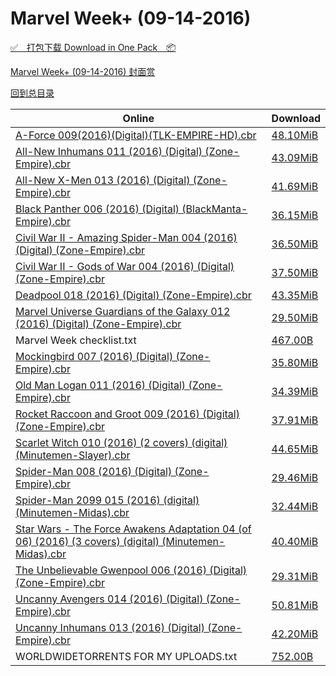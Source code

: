 # Marvel Week+ (09-14-2016)

[✅&emsp;打包下载 Download in One Pack&emsp;📦](https://pan.baidu.com/s/1eRR3Ay2)

[Marvel Week+ (09-14-2016) 封面赏](/https://github.com/alicewish/markdown/blob/master/cover/Marvel-Week-09-14-2016-Covers.md)



[回到总目录](https://github.com/alicewish/markdown/blob/master/Catalogs.md)



Online | Download
--- | ---
[A-Force 009(2016)(Digital)(TLK-EMPIRE-HD).cbr](https://github.com/alicewish/markdown/blob/master/comic/A-Force-009-2016-Digital-TLK-EMPIRE-HD-cbr.md) | [48.10MiB](https://pan.baidu.com/s/1eRR3Ay2#list/path=%2FMarvel%20Week%202016%20Q3%2FMarvel%20Week%2B%20%2809-14-2016%29%2F%E3%82%AB%E3%82%A6%E3%82%B3%E3%82%A6%E3%82%BB%E3%82%B7%E3%82%AB%E3%82%A4%E3%82%BD%E3%82%AD%E3%82%AF%E3%82%AD%E3%82%A8%E3%82%AD%E3%82%A6%E3%82%AD%E3%82%AF%E3%82%BD%E3%82%B9%E3%82%B5%E3%82%B7%E3%82%A2%E3%82%AF%E3%82%AD%E3%82%A6%E3%82%B9%E3%82%BB%E3%82%AA%E3%82%AF%E3%82%AF%E3%82%B7%E3%82%AF&parentPath=%2FMarvel%20Week%202016%20Q3)
[All-New Inhumans 011 (2016) (Digital) (Zone-Empire).cbr](https://github.com/alicewish/markdown/blob/master/comic/All-New-Inhumans-011-2016-Digital-Zone-Empire-cbr.md) | [43.09MiB](https://pan.baidu.com/s/1eRR3Ay2#list/path=%2FMarvel%20Week%202016%20Q3%2FMarvel%20Week%2B%20%2809-14-2016%29%2F%E3%82%B5%E3%82%B5%E3%82%B5%E3%82%B7%E3%82%BF%E3%82%A2%E3%82%A2%E3%82%B3%E3%82%BF%E3%82%AA%E3%82%A8%E3%82%A2%E3%82%A2%E3%82%B3%E3%82%B9%E3%82%A4%E3%82%A4%E3%82%AB%E3%82%A6%E3%82%B9%E3%82%AB%E3%82%A4%E3%82%A2%E3%82%B5%E3%82%A4%E3%82%AB%E3%82%B7%E3%82%BF%E3%82%B5%E3%82%AA%E3%82%AB%E3%82%A4&parentPath=%2FMarvel%20Week%202016%20Q3)
[All-New X-Men 013 (2016) (Digital) (Zone-Empire).cbr](https://github.com/alicewish/markdown/blob/master/comic/All-New-X-Men-013-2016-Digital-Zone-Empire-cbr.md) | [41.69MiB](https://pan.baidu.com/s/1eRR3Ay2#list/path=%2FMarvel%20Week%202016%20Q3%2FMarvel%20Week%2B%20%2809-14-2016%29%2F%E3%82%B9%E3%82%B3%E3%82%A4%E3%82%AF%E3%82%B1%E3%82%A6%E3%82%B7%E3%82%A6%E3%82%AA%E3%82%BB%E3%82%A8%E3%82%B3%E3%82%AB%E3%82%BF%E3%82%AD%E3%82%B3%E3%82%B5%E3%82%A6%E3%82%A8%E3%82%BB%E3%82%B5%E3%82%A4%E3%82%A4%E3%82%BF%E3%82%BD%E3%82%AA%E3%82%BF%E3%82%B7%E3%82%AA%E3%82%B3%E3%82%B3%E3%82%A6&parentPath=%2FMarvel%20Week%202016%20Q3)
[Black Panther 006 (2016) (Digital) (BlackManta-Empire).cbr](https://github.com/alicewish/markdown/blob/master/comic/Black-Panther-006-2016-Digital-BlackManta-Empire-cbr.md) | [36.15MiB](https://pan.baidu.com/s/1eRR3Ay2#list/path=%2FMarvel%20Week%202016%20Q3%2FMarvel%20Week%2B%20%2809-14-2016%29%2F%E3%82%A2%E3%82%AD%E3%82%A8%E3%82%A6%E3%82%AD%E3%82%B1%E3%82%A8%E3%82%AB%E3%82%BD%E3%82%A4%E3%82%A2%E3%82%A8%E3%82%AA%E3%82%AD%E3%82%BB%E3%82%A2%E3%82%A8%E3%82%B3%E3%82%AA%E3%82%B5%E3%82%B7%E3%82%AD%E3%82%AF%E3%82%B7%E3%82%AA%E3%82%A8%E3%82%B3%E3%82%B3%E3%82%A8%E3%82%AB%E3%82%B3%E3%82%A2&parentPath=%2FMarvel%20Week%202016%20Q3)
[Civil War II - Amazing Spider-Man 004 (2016) (Digital) (Zone-Empire).cbr](https://github.com/alicewish/markdown/blob/master/comic/Civil-War-II-Amazing-Spider-Man-004-2016-Digital-Zone-Empire-cbr.md) | [36.50MiB](https://pan.baidu.com/s/1eRR3Ay2#list/path=%2FMarvel%20Week%202016%20Q3%2FMarvel%20Week%2B%20%2809-14-2016%29%2F%E3%82%A6%E3%82%AB%E3%82%AF%E3%82%B5%E3%82%B9%E3%82%AA%E3%82%A8%E3%82%B9%E3%82%AF%E3%82%B7%E3%82%A2%E3%82%B7%E3%82%B3%E3%82%B5%E3%82%AA%E3%82%AA%E3%82%A8%E3%82%A2%E3%82%AB%E3%82%B3%E3%82%B9%E3%82%B1%E3%82%A6%E3%82%BD%E3%82%B5%E3%82%A2%E3%82%B5%E3%82%BD%E3%82%AB%E3%82%B1%E3%82%B5%E3%82%AA&parentPath=%2FMarvel%20Week%202016%20Q3)
[Civil War II - Gods of War 004 (2016) (Digital) (Zone-Empire).cbr](https://github.com/alicewish/markdown/blob/master/comic/Civil-War-II-Gods-of-War-004-2016-Digital-Zone-Empire-cbr.md) | [37.50MiB](https://pan.baidu.com/s/1eRR3Ay2#list/path=%2FMarvel%20Week%202016%20Q3%2FMarvel%20Week%2B%20%2809-14-2016%29%2F%E3%82%B1%E3%82%B3%E3%82%AA%E3%82%B5%E3%82%AF%E3%82%A4%E3%82%B5%E3%82%B3%E3%82%BF%E3%82%B1%E3%82%AD%E3%82%AA%E3%82%AD%E3%82%B3%E3%82%A4%E3%82%BD%E3%82%B5%E3%82%AF%E3%82%B3%E3%82%B7%E3%82%A8%E3%82%A6%E3%82%A6%E3%82%A6%E3%82%BB%E3%82%AD%E3%82%AD%E3%82%B9%E3%82%AB%E3%82%BB%E3%82%AB%E3%82%AF&parentPath=%2FMarvel%20Week%202016%20Q3)
[Deadpool 018 (2016) (Digital) (Zone-Empire).cbr](https://github.com/alicewish/markdown/blob/master/comic/Deadpool-018-2016-Digital-Zone-Empire-cbr.md) | [43.35MiB](https://pan.baidu.com/s/1eRR3Ay2#list/path=%2FMarvel%20Week%202016%20Q3%2FMarvel%20Week%2B%20%2809-14-2016%29%2F%E3%82%AB%E3%82%AD%E3%82%BB%E3%82%BD%E3%82%B5%E3%82%AA%E3%82%AD%E3%82%AF%E3%82%B5%E3%82%A4%E3%82%AF%E3%82%BF%E3%82%BD%E3%82%AD%E3%82%B7%E3%82%B3%E3%82%BF%E3%82%A2%E3%82%B1%E3%82%A4%E3%82%BD%E3%82%BF%E3%82%A2%E3%82%A2%E3%82%B5%E3%82%A2%E3%82%AD%E3%82%AB%E3%82%B7%E3%82%AB%E3%82%AB%E3%82%B5&parentPath=%2FMarvel%20Week%202016%20Q3)
[Marvel Universe Guardians of the Galaxy 012 (2016) (Digital) (Zone-Empire).cbr](https://github.com/alicewish/markdown/blob/master/comic/Marvel-Universe-Guardians-of-Galaxy-012-2016-Digital-Zone-Empire-cbr.md) | [29.50MiB](https://pan.baidu.com/s/1eRR3Ay2#list/path=%2FMarvel%20Week%202016%20Q3%2FMarvel%20Week%2B%20%2809-14-2016%29%2F%E3%82%BB%E3%82%A4%E3%82%AF%E3%82%BD%E3%82%B5%E3%82%BD%E3%82%AD%E3%82%BF%E3%82%BF%E3%82%A6%E3%82%A4%E3%82%B5%E3%82%B5%E3%82%B3%E3%82%BF%E3%82%B7%E3%82%A6%E3%82%BD%E3%82%A4%E3%82%A6%E3%82%B1%E3%82%B1%E3%82%A8%E3%82%A4%E3%82%AF%E3%82%B3%E3%82%AD%E3%82%BB%E3%82%A8%E3%82%AA%E3%82%AB%E3%82%A6&parentPath=%2FMarvel%20Week%202016%20Q3)
Marvel Week checklist.txt | [467.00B](https://pan.baidu.com/s/1eRR3Ay2#list/path=%2FMarvel%20Week%202016%20Q3%2FMarvel%20Week%2B%20%2809-14-2016%29%2F%E3%82%A6%E3%82%AB%E3%82%BD%E3%82%AB%E3%82%AB%E3%82%BB%E3%82%B5%E3%82%AB%E3%82%B7%E3%82%AF%E3%82%AD%E3%82%B5%E3%82%A8%E3%82%B3%E3%82%A2%E3%82%A4%E3%82%AB%E3%82%A2%E3%82%A2%E3%82%A6%E3%82%A2%E3%82%AB%E3%82%AA%E3%82%B7%E3%82%B5%E3%82%B1%E3%82%B3%E3%82%B9%E3%82%B9%E3%82%A2%E3%82%A4%E3%82%BD&parentPath=%2FMarvel%20Week%202016%20Q3)
[Mockingbird 007 (2016) (Digital) (Zone-Empire).cbr](https://github.com/alicewish/markdown/blob/master/comic/Mockingbird-007-2016-Digital-Zone-Empire-cbr.md) | [35.80MiB](https://pan.baidu.com/s/1eRR3Ay2#list/path=%2FMarvel%20Week%202016%20Q3%2FMarvel%20Week%2B%20%2809-14-2016%29%2F%E3%82%A8%E3%82%BF%E3%82%B5%E3%82%BB%E3%82%AF%E3%82%A4%E3%82%AD%E3%82%B9%E3%82%B7%E3%82%AB%E3%82%B5%E3%82%BF%E3%82%BF%E3%82%AF%E3%82%B1%E3%82%A8%E3%82%B3%E3%82%A6%E3%82%B3%E3%82%AF%E3%82%AF%E3%82%AA%E3%82%B3%E3%82%AF%E3%82%A4%E3%82%AA%E3%82%BB%E3%82%B9%E3%82%AD%E3%82%A6%E3%82%B7%E3%82%AF&parentPath=%2FMarvel%20Week%202016%20Q3)
[Old Man Logan 011 (2016) (Digital) (Zone-Empire).cbr](https://github.com/alicewish/markdown/blob/master/comic/Old-Man-Logan-011-2016-Digital-Zone-Empire-cbr.md) | [34.39MiB](https://pan.baidu.com/s/1eRR3Ay2#list/path=%2FMarvel%20Week%202016%20Q3%2FMarvel%20Week%2B%20%2809-14-2016%29%2F%E3%82%BB%E3%82%AF%E3%82%B1%E3%82%AD%E3%82%A4%E3%82%A6%E3%82%B1%E3%82%AF%E3%82%A4%E3%82%B9%E3%82%B7%E3%82%BF%E3%82%AB%E3%82%A6%E3%82%A4%E3%82%A6%E3%82%BF%E3%82%AD%E3%82%B1%E3%82%BB%E3%82%A4%E3%82%BD%E3%82%A4%E3%82%A6%E3%82%AA%E3%82%AA%E3%82%AA%E3%82%B1%E3%82%AA%E3%82%AB%E3%82%B7%E3%82%B3&parentPath=%2FMarvel%20Week%202016%20Q3)
[Rocket Raccoon and Groot 009 (2016) (Digital) (Zone-Empire).cbr](https://github.com/alicewish/markdown/blob/master/comic/Rocket-Raccoon-Groot-009-2016-Digital-Zone-Empire-cbr.md) | [37.91MiB](https://pan.baidu.com/s/1eRR3Ay2#list/path=%2FMarvel%20Week%202016%20Q3%2FMarvel%20Week%2B%20%2809-14-2016%29%2F%E3%82%B1%E3%82%B9%E3%82%AB%E3%82%AA%E3%82%B5%E3%82%A4%E3%82%BB%E3%82%AB%E3%82%B3%E3%82%AA%E3%82%B9%E3%82%AD%E3%82%BF%E3%82%AD%E3%82%A2%E3%82%AA%E3%82%BD%E3%82%A6%E3%82%AA%E3%82%A2%E3%82%BD%E3%82%A4%E3%82%A8%E3%82%AA%E3%82%AD%E3%82%AB%E3%82%AD%E3%82%B9%E3%82%A8%E3%82%B5%E3%82%A6%E3%82%BF&parentPath=%2FMarvel%20Week%202016%20Q3)
[Scarlet Witch 010 (2016) (2 covers) (digital) (Minutemen-Slayer).cbr](https://github.com/alicewish/markdown/blob/master/comic/Scarlet-Witch-010-2016-2-covers-digital-Minutemen-Slayer-cbr.md) | [44.65MiB](https://pan.baidu.com/s/1eRR3Ay2#list/path=%2FMarvel%20Week%202016%20Q3%2FMarvel%20Week%2B%20%2809-14-2016%29%2F%E3%82%B7%E3%82%A8%E3%82%A4%E3%82%A8%E3%82%A2%E3%82%B5%E3%82%B1%E3%82%BB%E3%82%A8%E3%82%B9%E3%82%AD%E3%82%A6%E3%82%B5%E3%82%B9%E3%82%A4%E3%82%AB%E3%82%BB%E3%82%A2%E3%82%A8%E3%82%A2%E3%82%BB%E3%82%BF%E3%82%B9%E3%82%B7%E3%82%BB%E3%82%A4%E3%82%AF%E3%82%B5%E3%82%B3%E3%82%B3%E3%82%B5%E3%82%BF&parentPath=%2FMarvel%20Week%202016%20Q3)
[Spider-Man 008 (2016) (Digital) (Zone-Empire).cbr](https://github.com/alicewish/markdown/blob/master/comic/Spider-Man-008-2016-Digital-Zone-Empire-cbr.md) | [29.46MiB](https://pan.baidu.com/s/1eRR3Ay2#list/path=%2FMarvel%20Week%202016%20Q3%2FMarvel%20Week%2B%20%2809-14-2016%29%2F%E3%82%AB%E3%82%AD%E3%82%A8%E3%82%AA%E3%82%B3%E3%82%AB%E3%82%B9%E3%82%B9%E3%82%AA%E3%82%BD%E3%82%AD%E3%82%BD%E3%82%A2%E3%82%AF%E3%82%BD%E3%82%AB%E3%82%AD%E3%82%B9%E3%82%A6%E3%82%AD%E3%82%BF%E3%82%B5%E3%82%B5%E3%82%AB%E3%82%B1%E3%82%B9%E3%82%AF%E3%82%A4%E3%82%A6%E3%82%AF%E3%82%A6%E3%82%AB&parentPath=%2FMarvel%20Week%202016%20Q3)
[Spider-Man 2099 015 (2016) (digital) (Minutemen-Midas).cbr](https://github.com/alicewish/markdown/blob/master/comic/Spider-Man-2099-015-2016-digital-Minutemen-Midas-cbr.md) | [32.44MiB](https://pan.baidu.com/s/1eRR3Ay2#list/path=%2FMarvel%20Week%202016%20Q3%2FMarvel%20Week%2B%20%2809-14-2016%29%2F%E3%82%B1%E3%82%BB%E3%82%A4%E3%82%A6%E3%82%A4%E3%82%B3%E3%82%BB%E3%82%B7%E3%82%B7%E3%82%A6%E3%82%B5%E3%82%A4%E3%82%BF%E3%82%A4%E3%82%B9%E3%82%B1%E3%82%AB%E3%82%B3%E3%82%AB%E3%82%AB%E3%82%B7%E3%82%A8%E3%82%AA%E3%82%AB%E3%82%A6%E3%82%B1%E3%82%B9%E3%82%A6%E3%82%B7%E3%82%AB%E3%82%A4%E3%82%BF&parentPath=%2FMarvel%20Week%202016%20Q3)
[Star Wars - The Force Awakens Adaptation 04 (of 06) (2016) (3 covers) (digital) (Minutemen-Midas).cbr](https://github.com/alicewish/markdown/blob/master/comic/Star-Wars-Force-Awakens-Adaptation-04-of-06-2016-3-covers-digital-Minutemen-Midas-cbr.md) | [40.40MiB](https://pan.baidu.com/s/1eRR3Ay2#list/path=%2FMarvel%20Week%202016%20Q3%2FMarvel%20Week%2B%20%2809-14-2016%29%2F%E3%82%AA%E3%82%BD%E3%82%A6%E3%82%A4%E3%82%BB%E3%82%B3%E3%82%B3%E3%82%A4%E3%82%AA%E3%82%AD%E3%82%B7%E3%82%BB%E3%82%B3%E3%82%B3%E3%82%BD%E3%82%B9%E3%82%A2%E3%82%B5%E3%82%AF%E3%82%B9%E3%82%B1%E3%82%A6%E3%82%A8%E3%82%B7%E3%82%B1%E3%82%A8%E3%82%BF%E3%82%B5%E3%82%A8%E3%82%AB%E3%82%B5%E3%82%AA&parentPath=%2FMarvel%20Week%202016%20Q3)
[The Unbelievable Gwenpool 006 (2016) (Digital) (Zone-Empire).cbr](https://github.com/alicewish/markdown/blob/master/comic/Unbelievable-Gwenpool-006-2016-Digital-Zone-Empire-cbr.md) | [29.31MiB](https://pan.baidu.com/s/1eRR3Ay2#list/path=%2FMarvel%20Week%202016%20Q3%2FMarvel%20Week%2B%20%2809-14-2016%29%2F%E3%82%BB%E3%82%AA%E3%82%B5%E3%82%A4%E3%82%BD%E3%82%BD%E3%82%A8%E3%82%B5%E3%82%B3%E3%82%A4%E3%82%A2%E3%82%AF%E3%82%B7%E3%82%A2%E3%82%A6%E3%82%B3%E3%82%AF%E3%82%AF%E3%82%A8%E3%82%A4%E3%82%BD%E3%82%AF%E3%82%AD%E3%82%A2%E3%82%B9%E3%82%B3%E3%82%BF%E3%82%A6%E3%82%B5%E3%82%B3%E3%82%AB%E3%82%BD&parentPath=%2FMarvel%20Week%202016%20Q3)
[Uncanny Avengers 014 (2016) (Digital) (Zone-Empire).cbr](https://github.com/alicewish/markdown/blob/master/comic/Uncanny-Avengers-014-2016-Digital-Zone-Empire-cbr.md) | [50.81MiB](https://pan.baidu.com/s/1eRR3Ay2#list/path=%2FMarvel%20Week%202016%20Q3%2FMarvel%20Week%2B%20%2809-14-2016%29%2F%E3%82%B3%E3%82%BB%E3%82%BF%E3%82%BD%E3%82%AF%E3%82%AB%E3%82%AB%E3%82%AD%E3%82%AD%E3%82%AF%E3%82%A8%E3%82%A6%E3%82%AD%E3%82%B3%E3%82%BF%E3%82%AF%E3%82%AA%E3%82%A8%E3%82%B5%E3%82%B7%E3%82%B1%E3%82%AF%E3%82%A6%E3%82%A4%E3%82%AF%E3%82%B3%E3%82%A4%E3%82%B1%E3%82%BB%E3%82%AA%E3%82%A4%E3%82%A2&parentPath=%2FMarvel%20Week%202016%20Q3)
[Uncanny Inhumans 013 (2016) (Digital) (Zone-Empire).cbr](https://github.com/alicewish/markdown/blob/master/comic/Uncanny-Inhumans-013-2016-Digital-Zone-Empire-cbr.md) | [42.20MiB](https://pan.baidu.com/s/1eRR3Ay2#list/path=%2FMarvel%20Week%202016%20Q3%2FMarvel%20Week%2B%20%2809-14-2016%29%2F%E3%82%A2%E3%82%AD%E3%82%A4%E3%82%AA%E3%82%B5%E3%82%AF%E3%82%A8%E3%82%A4%E3%82%AF%E3%82%AD%E3%82%AB%E3%82%A8%E3%82%AF%E3%82%B1%E3%82%B9%E3%82%B5%E3%82%AD%E3%82%BB%E3%82%AB%E3%82%A2%E3%82%BB%E3%82%AA%E3%82%B3%E3%82%A6%E3%82%A4%E3%82%B9%E3%82%AF%E3%82%A6%E3%82%B9%E3%82%B3%E3%82%A4%E3%82%B7&parentPath=%2FMarvel%20Week%202016%20Q3)
WORLDWIDETORRENTS FOR MY UPLOADS.txt | [752.00B](https://pan.baidu.com/s/1eRR3Ay2#list/path=%2FMarvel%20Week%202016%20Q3%2FMarvel%20Week%2B%20%2809-14-2016%29%2F%E3%82%AA%E3%82%B7%E3%82%AD%E3%82%B1%E3%82%AA%E3%82%BD%E3%82%AF%E3%82%AA%E3%82%A2%E3%82%BB%E3%82%B5%E3%82%AF%E3%82%AA%E3%82%AD%E3%82%AF%E3%82%A4%E3%82%AF%E3%82%AD%E3%82%BD%E3%82%B3%E3%82%B5%E3%82%A4%E3%82%BD%E3%82%BB%E3%82%B7%E3%82%BF%E3%82%BF%E3%82%A8%E3%82%B9%E3%82%B9%E3%82%B9%E3%82%BB&parentPath=%2FMarvel%20Week%202016%20Q3)